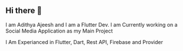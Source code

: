 ## Hi there 👋
I am Adithya Ajeesh and I am a Flutter Dev.
I am Currently working on a Social Media Application as my Main Project 

I Am Experianced in
Flutter,
Dart,
Rest API,
Firebase and
Provider

<!--
**AdithyaAjeesh/AdithyaAjeesh** is a ✨ _special_ ✨ repository because its `README.md` (this file) appears on your GitHub profile.

Here are some ideas to get you started:

- I am Currently working on Creating a Social Media Application project
- 🌱 I’m currently learning ...
- 👯 I’m looking to collaborate on ...
- 🤔 I’m looking for help with ...
- 💬 Ask me about ...
- 📫 How to reach me: ...
- 😄 Pronouns: ...
- ⚡ Fun fact: ...
-->
